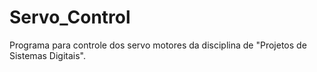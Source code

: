 # Servo_Control
Programa para controle dos servo motores da disciplina de "Projetos de Sistemas Digitais".
